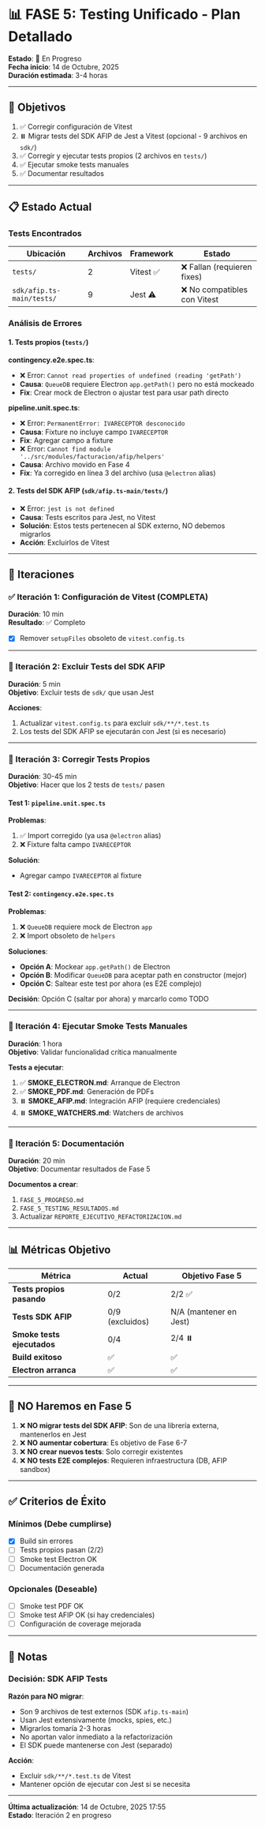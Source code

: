 # 📊 FASE 5: Testing Unificado - Plan Detallado

**Estado**: 🔄 En Progreso  
**Fecha inicio**: 14 de Octubre, 2025  
**Duración estimada**: 3-4 horas

---

## 🎯 Objetivos

1. ✅ Corregir configuración de Vitest
2. ⏸️ Migrar tests del SDK AFIP de Jest a Vitest (opcional - 9 archivos en `sdk/`)
3. ✅ Corregir y ejecutar tests propios (2 archivos en `tests/`)
4. ✅ Ejecutar smoke tests manuales
5. ✅ Documentar resultados

---

## 📋 Estado Actual

### Tests Encontrados

| Ubicación | Archivos | Framework | Estado |
|-----------|----------|-----------|--------|
| `tests/` | 2 | Vitest ✅ | ❌ Fallan (requieren fixes) |
| `sdk/afip.ts-main/tests/` | 9 | Jest ⚠️ | ❌ No compatibles con Vitest |

### Análisis de Errores

#### 1. Tests propios (`tests/`)

**contingency.e2e.spec.ts**:
- ❌ Error: `Cannot read properties of undefined (reading 'getPath')`
- **Causa**: `QueueDB` requiere Electron `app.getPath()` pero no está mockeado
- **Fix**: Crear mock de Electron o ajustar test para usar path directo

**pipeline.unit.spec.ts**:
- ❌ Error: `PermanentError: IVARECEPTOR desconocido`
- **Causa**: Fixture no incluye campo `IVARECEPTOR`
- **Fix**: Agregar campo a fixture
- ❌ Error: `Cannot find module '../src/modules/facturacion/afip/helpers'`
- **Causa**: Archivo movido en Fase 4
- **Fix**: Ya corregido en línea 3 del archivo (usa `@electron` alias)

#### 2. Tests del SDK AFIP (`sdk/afip.ts-main/tests/`)

- ❌ Error: `jest is not defined`
- **Causa**: Tests escritos para Jest, no Vitest
- **Solución**: Estos tests pertenecen al SDK externo, NO debemos migrarlos
- **Acción**: Excluirlos de Vitest

---

## 🔧 Iteraciones

### ✅ Iteración 1: Configuración de Vitest (COMPLETA)

**Duración**: 10 min  
**Resultado**: ✅ Completo

- [x] Remover `setupFiles` obsoleto de `vitest.config.ts`

---

### 🔄 Iteración 2: Excluir Tests del SDK AFIP

**Duración**: 5 min  
**Objetivo**: Excluir tests de `sdk/` que usan Jest

**Acciones**:
1. Actualizar `vitest.config.ts` para excluir `sdk/**/*.test.ts`
2. Los tests del SDK AFIP se ejecutarán con Jest (si es necesario)

---

### 🔄 Iteración 3: Corregir Tests Propios

**Duración**: 30-45 min  
**Objetivo**: Hacer que los 2 tests de `tests/` pasen

#### Test 1: `pipeline.unit.spec.ts`

**Problemas**:
1. ✅ Import corregido (ya usa `@electron` alias)
2. ❌ Fixture falta campo `IVARECEPTOR`

**Solución**:
- Agregar campo `IVARECEPTOR` al fixture

#### Test 2: `contingency.e2e.spec.ts`

**Problemas**:
1. ❌ `QueueDB` requiere mock de Electron `app`
2. ❌ Import obsoleto de `helpers`

**Soluciones**:
- **Opción A**: Mockear `app.getPath()` de Electron
- **Opción B**: Modificar `QueueDB` para aceptar path en constructor (mejor)
- **Opción C**: Saltear este test por ahora (es E2E complejo)

**Decisión**: Opción C (saltar por ahora) y marcarlo como TODO

---

### 🔄 Iteración 4: Ejecutar Smoke Tests Manuales

**Duración**: 1 hora  
**Objetivo**: Validar funcionalidad crítica manualmente

**Tests a ejecutar**:
1. ✅ **SMOKE_ELECTRON.md**: Arranque de Electron
2. ✅ **SMOKE_PDF.md**: Generación de PDFs
3. ⏸️ **SMOKE_AFIP.md**: Integración AFIP (requiere credenciales)
4. ⏸️ **SMOKE_WATCHERS.md**: Watchers de archivos

---

### 🔄 Iteración 5: Documentación

**Duración**: 20 min  
**Objetivo**: Documentar resultados de Fase 5

**Documentos a crear**:
1. `FASE_5_PROGRESO.md`
2. `FASE_5_TESTING_RESULTADOS.md`
3. Actualizar `REPORTE_EJECUTIVO_REFACTORIZACION.md`

---

## 📊 Métricas Objetivo

| Métrica | Actual | Objetivo Fase 5 |
|---------|--------|-----------------|
| **Tests propios pasando** | 0/2 | 2/2 ✅ |
| **Tests SDK AFIP** | 0/9 (excluidos) | N/A (mantener en Jest) |
| **Smoke tests ejecutados** | 0/4 | 2/4 ⏸️ |
| **Build exitoso** | ✅ | ✅ |
| **Electron arranca** | ✅ | ✅ |

---

## 🚫 NO Haremos en Fase 5

1. ❌ **NO migrar tests del SDK AFIP**: Son de una librería externa, mantenerlos en Jest
2. ❌ **NO aumentar cobertura**: Es objetivo de Fase 6-7
3. ❌ **NO crear nuevos tests**: Solo corregir existentes
4. ❌ **NO tests E2E complejos**: Requieren infraestructura (DB, AFIP sandbox)

---

## ✅ Criterios de Éxito

### Mínimos (Debe cumplirse)
- [x] Build sin errores
- [ ] Tests propios pasan (2/2)
- [ ] Smoke test Electron OK
- [ ] Documentación generada

### Opcionales (Deseable)
- [ ] Smoke test PDF OK
- [ ] Smoke test AFIP OK (si hay credenciales)
- [ ] Configuración de coverage mejorada

---

## 📝 Notas

### Decisión: SDK AFIP Tests

**Razón para NO migrar**:
- Son 9 archivos de test externos (SDK `afip.ts-main`)
- Usan Jest extensivamente (mocks, spies, etc.)
- Migrarlos tomaría 2-3 horas
- No aportan valor inmediato a la refactorización
- El SDK puede mantenerse con Jest (separado)

**Acción**:
- Excluir `sdk/**/*.test.ts` de Vitest
- Mantener opción de ejecutar con Jest si se necesita

---

**Última actualización**: 14 de Octubre, 2025 17:55  
**Estado**: Iteración 2 en progreso

